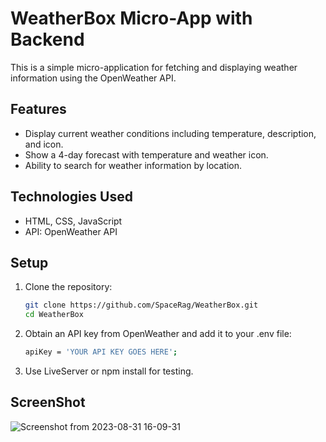 # WeatherBox Micro-App with Backend



This is a simple micro-application for fetching and displaying weather information using the OpenWeather API.

## Features

- Display current weather conditions including temperature, description, and icon.
- Show a 4-day forecast with temperature and weather icon.
- Ability to search for weather information by location.


## Technologies Used

- HTML, CSS, JavaScript
- API: OpenWeather API

## Setup

1. Clone the repository:
   ```bash
   git clone https://github.com/SpaceRag/WeatherBox.git
   cd WeatherBox
   ```

2. Obtain an API key from OpenWeather and add it to your .env file:
   ```bash
   apiKey = 'YOUR API KEY GOES HERE';

3. Use LiveServer or npm install for testing. 

## ScreenShot 
![Screenshot from 2023-08-31 16-09-31](https://github.com/SpaceRag/WeatherBox/assets/123640951/06ec824e-216d-4c0a-ba20-2e59e27593c5)
